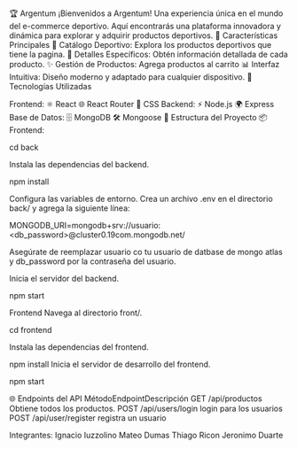 🏆 Argentum
¡Bienvenidos a Argentum! Una experiencia única en el mundo del e-commerce deportivo. Aquí encontrarás una plataforma innovadora y dinámica para explorar y adquirir productos deportivos.
🌟 Características Principales
🎯 Catálogo Deportivo: Explora los productos deportivos que tiene la pagina.
📄 Detalles Específicos: Obtén información detallada de cada producto.
✨ Gestión de Productos: Agrega productos al carrito 
📊 Interfaz Intuitiva: Diseño moderno y adaptado  para cualquier dispositivo.
🚀 Tecnologías Utilizadas

Frontend:
⚛️ React
🌐 React Router
🎨 CSS
Backend:
⚡ Node.js
🌍 Express
Base de Datos:
🗄️ MongoDB
🛠️ Mongoose
📂 Estructura del Proyecto
📦 Frontend:

cd back

Instala las dependencias del backend.

npm install

Configura las variables de entorno. Crea un archivo .env en el directorio back/ y agrega la siguiente línea:

MONGODB_URI=mongodb+srv://usuario:<db_password>@cluster0.19com.mongodb.net/


Asegúrate de reemplazar usuario co tu usuario de datbase de mongo atlas y db_password por la contraseña del usuario.

Inicia el servidor del backend.

npm start

Frontend
Navega al directorio front/.

cd frontend

Instala las dependencias del frontend.

npm install
Inicia el servidor de desarrollo del frontend.

npm start

🌐 Endpoints del API
MétodoEndpointDescripción
GET /api/productos Obtiene todos los productos.
POST /api/users/login  login para los usuarios
POST /api/user/register registra un usuario

Integrantes: 
Ignacio Iuzzolino
Mateo Dumas
Thiago Ricon
Jeronimo Duarte

